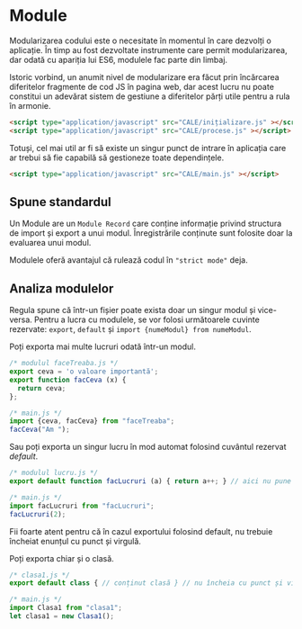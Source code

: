 # Module

Modularizarea codului este o necesitate în momentul în care dezvolți o aplicație. În timp au fost dezvoltate instrumente care permit modularizarea, dar odată cu apariția lui ES6, modulele fac parte din limbaj.

Istoric vorbind, un anumit nivel de modularizare era făcut prin încărcarea diferitelor fragmente de cod JS în pagina web, dar acest lucru nu poate constitui un adevărat sistem de gestiune a diferitelor părți utile pentru a rula în armonie.

```html
<script type="application/javascript" src="CALE/inițializare.js" ></script>
<script type="application/javascript" src="CALE/procese.js" ></script>
```

Totuși, cel mai util ar fi să existe un singur punct de intrare în aplicația care ar trebui să fie capabilă să gestioneze toate dependințele.

```html
<script type="application/javascript" src="CALE/main.js" ></script>
```

## Spune standardul

Un Module are un `Module Record` care conține informație privind structura de import și export a unui modul. Înregistrările conținute sunt folosite doar la evaluarea unui modul.

Modulele oferă avantajul că rulează codul în `"strict mode"` deja.

## Analiza modulelor

Regula spune că într-un fișier poate exista doar un singur modul și vice-versa.
Pentru a lucra cu modulele, se vor folosi următoarele cuvinte rezervate: `export`, `default` și `import {numeModul} from numeModul`.

Poți exporta mai multe lucruri odată într-un modul.

```javascript
/* modulul faceTreaba.js */
export ceva = 'o valoare importantă';
export function facCeva (x) {
  return ceva;
};

/* main.js */
import {ceva, facCeva} from "faceTreaba";
facCeva("Am ");
```

Sau poți exporta un singur lucru în mod automat folosind cuvântul rezervat *default*.

```javascript
/* modulul lucru.js */
export default function facLucruri (a) { return a++; } // aici nu pune punct și virgulă

/* main.js */
import facLucruri from "facLucruri";
facLucruri(2);
```

Fii foarte atent pentru că în cazul exportului folosind default, nu trebuie încheiat enunțul cu punct și virgulă.

Poți exporta chiar și o clasă.

```javascript
/* clasa1.js */
export default class { // conținut clasă } // nu încheia cu punct și virgulă

/* main.js */
import Clasa1 from "clasa1";
let clasa1 = new Clasa1();
```

